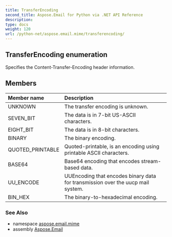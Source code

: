 ```yaml
---
title: TransferEncoding
second_title: Aspose.Email for Python via .NET API Reference
description: 
type: docs
weight: 120
url: /python-net/aspose.email.mime/transferencoding/
---
```


## TransferEncoding enumeration

Specifies the Content-Transfer-Encoding header information.

## Members
| Member name | Description |
| :- | :- |
|UNKNOWN|The transfer encoding is unknown.|
|SEVEN_BIT|The data is in 7-bit US-ASCII characters.|
|EIGHT_BIT|The data is in 8-bit characters.|
|BINARY|The binary encoding.|
|QUOTED_PRINTABLE|Quoted-printable, is an encoding using printable ASCII characters.|
|BASE64|Base64 encoding that encodes stream-based data.|
|UU_ENCODE|UUEncoding that encodes binary data for transmission over the uucp mail system.|
|BIN_HEX|The binary-to-hexadecimal encoding.|

### See Also

* namespace [aspose.email.mime](/python-net/aspose.email.mime/)
* assembly [Aspose.Email](/python-net/)

